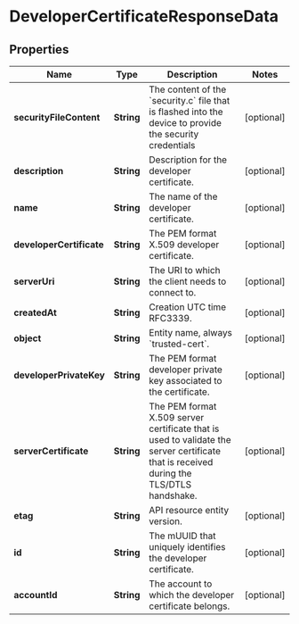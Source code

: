 
# DeveloperCertificateResponseData

## Properties
Name | Type | Description | Notes
------------ | ------------- | ------------- | -------------
**securityFileContent** | **String** | The content of the &#x60;security.c&#x60; file that is flashed into the device to provide the security credentials |  [optional]
**description** | **String** | Description for the developer certificate. |  [optional]
**name** | **String** | The name of the developer certificate. |  [optional]
**developerCertificate** | **String** | The PEM format X.509 developer certificate. |  [optional]
**serverUri** | **String** | The URI to which the client needs to connect to. |  [optional]
**createdAt** | **String** | Creation UTC time RFC3339. |  [optional]
**object** | **String** | Entity name, always &#x60;trusted-cert&#x60;. |  [optional]
**developerPrivateKey** | **String** | The PEM format developer private key associated to the certificate. |  [optional]
**serverCertificate** | **String** | The PEM format X.509 server certificate that is used to validate the server certificate that is received during the TLS/DTLS handshake. |  [optional]
**etag** | **String** | API resource entity version. |  [optional]
**id** | **String** | The mUUID that uniquely identifies the developer certificate. |  [optional]
**accountId** | **String** | The account to which the developer certificate belongs. |  [optional]



